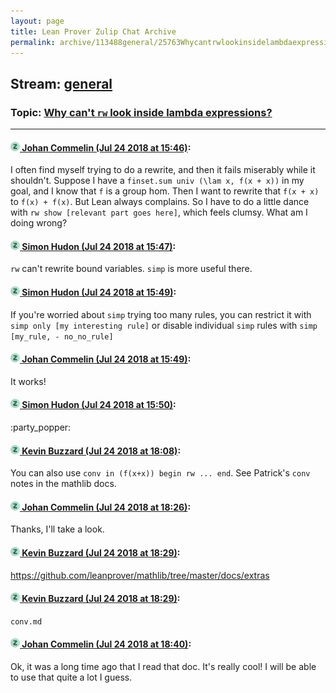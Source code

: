 ```yaml
---
layout: page
title: Lean Prover Zulip Chat Archive 
permalink: archive/113488general/25763Whycantrwlookinsidelambdaexpressions.html
---
```


## Stream: [general](index.html)
### Topic: [Why can't `rw` look inside lambda expressions?](25763Whycantrwlookinsidelambdaexpressions.html)

---

#### [![Click to go to Zulip](../../assets/img/zulip2.png) Johan Commelin (Jul 24 2018 at 15:46)](https://leanprover.zulipchat.com/#narrow/stream/113488-general/topic/Why%20can%27t%20%60rw%60%20look%20inside%20lambda%20expressions%3F/near/130212033):
I often find myself trying to do a rewrite, and then it fails miserably while it shouldn't. Suppose I have a `finset.sum univ (\lam x, f(x + x))` in my goal, and I know that `f` is a group hom. Then I want to rewrite that `f(x + x)` to `f(x) + f(x)`. But Lean always complains. So I have to do a little dance with `rw show [relevant part goes here]`, which feels clumsy. What am I doing wrong?

#### [![Click to go to Zulip](../../assets/img/zulip2.png) Simon Hudon (Jul 24 2018 at 15:47)](https://leanprover.zulipchat.com/#narrow/stream/113488-general/topic/Why%20can%27t%20%60rw%60%20look%20inside%20lambda%20expressions%3F/near/130212074):
`rw` can't rewrite bound variables. `simp` is more useful there.

#### [![Click to go to Zulip](../../assets/img/zulip2.png) Simon Hudon (Jul 24 2018 at 15:49)](https://leanprover.zulipchat.com/#narrow/stream/113488-general/topic/Why%20can%27t%20%60rw%60%20look%20inside%20lambda%20expressions%3F/near/130212168):
If you're worried about `simp` trying too many rules, you can restrict it with `simp only [my interesting rule]` or disable individual `simp` rules with `simp [my_rule, - no_no_rule]`

#### [![Click to go to Zulip](../../assets/img/zulip2.png) Johan Commelin (Jul 24 2018 at 15:49)](https://leanprover.zulipchat.com/#narrow/stream/113488-general/topic/Why%20can%27t%20%60rw%60%20look%20inside%20lambda%20expressions%3F/near/130212196):
It works!

#### [![Click to go to Zulip](../../assets/img/zulip2.png) Simon Hudon (Jul 24 2018 at 15:50)](https://leanprover.zulipchat.com/#narrow/stream/113488-general/topic/Why%20can%27t%20%60rw%60%20look%20inside%20lambda%20expressions%3F/near/130212256):
:party_popper:

#### [![Click to go to Zulip](../../assets/img/zulip2.png) Kevin Buzzard (Jul 24 2018 at 18:08)](https://leanprover.zulipchat.com/#narrow/stream/113488-general/topic/Why%20can%27t%20%60rw%60%20look%20inside%20lambda%20expressions%3F/near/130220271):
You can also use `conv in (f(x+x)) begin rw ... end`. See Patrick's `conv` notes in the mathlib docs.

#### [![Click to go to Zulip](../../assets/img/zulip2.png) Johan Commelin (Jul 24 2018 at 18:26)](https://leanprover.zulipchat.com/#narrow/stream/113488-general/topic/Why%20can%27t%20%60rw%60%20look%20inside%20lambda%20expressions%3F/near/130221167):
Thanks, I'll take a look.

#### [![Click to go to Zulip](../../assets/img/zulip2.png) Kevin Buzzard (Jul 24 2018 at 18:29)](https://leanprover.zulipchat.com/#narrow/stream/113488-general/topic/Why%20can%27t%20%60rw%60%20look%20inside%20lambda%20expressions%3F/near/130221281):
https://github.com/leanprover/mathlib/tree/master/docs/extras

#### [![Click to go to Zulip](../../assets/img/zulip2.png) Kevin Buzzard (Jul 24 2018 at 18:29)](https://leanprover.zulipchat.com/#narrow/stream/113488-general/topic/Why%20can%27t%20%60rw%60%20look%20inside%20lambda%20expressions%3F/near/130221286):
`conv.md`

#### [![Click to go to Zulip](../../assets/img/zulip2.png) Johan Commelin (Jul 24 2018 at 18:40)](https://leanprover.zulipchat.com/#narrow/stream/113488-general/topic/Why%20can%27t%20%60rw%60%20look%20inside%20lambda%20expressions%3F/near/130221751):
Ok, it was a long time ago that I read that doc. It's really cool! I will be able to use that quite a lot I guess.

